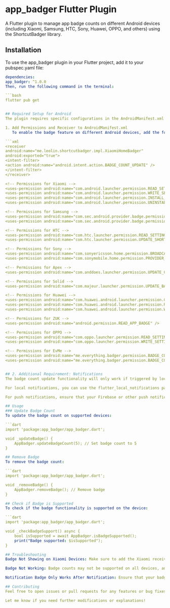 # app_badger Flutter Plugin
A Flutter plugin to manage app badge counts on different Android devices (including Xiaomi, Samsung, HTC, Sony, Huawei, OPPO, and others) using the ShortcutBadger library.

## Installation
To use the app_badger plugin in your Flutter project, add it to your pubspec.yaml file:

```yaml
dependencies:
app_badger: ^1.0.0
Then, run the following command in the terminal:

```bash
flutter pub get


## Required Setup for Android
The plugin requires specific configurations in the AndroidManifest.xml file to ensure compatibility with various device brands (Xiaomi, Samsung, HTC, Sony, Huawei, etc.).

1. Add Permissions and Receiver to AndroidManifest.xml
   To enable the badge feature on different Android devices, add the following entries inside the <application> tag in your android/app/src/main/AndroidManifest.xml file:

```xml
<receiver
android:name="me.leolin.shortcutbadger.impl.XiaomiHomeBadger"
android:exported="true">
<intent-filter>
<action android:name="android.intent.action.BADGE_COUNT_UPDATE" />
</intent-filter>
</receiver>

<!-- Permissions for Xiaomi -->
<uses-permission android:name="com.android.launcher.permission.READ_SETTINGS" />
<uses-permission android:name="com.android.launcher.permission.WRITE_SETTINGS" />
<uses-permission android:name="com.android.launcher.permission.INSTALL_SHORTCUT" />
<uses-permission android:name="com.android.launcher.permission.UNINSTALL_SHORTCUT" />

<!-- Permissions for Samsung -->
<uses-permission android:name="com.sec.android.provider.badge.permission.READ" />
<uses-permission android:name="com.sec.android.provider.badge.permission.WRITE" />

<!-- Permissions for HTC -->
<uses-permission android:name="com.htc.launcher.permission.READ_SETTINGS" />
<uses-permission android:name="com.htc.launcher.permission.UPDATE_SHORTCUT" />

<!-- Permissions for Sony -->
<uses-permission android:name="com.sonyericsson.home.permission.BROADCAST_BADGE" />
<uses-permission android:name="com.sonymobile.home.permission.PROVIDER_INSERT_BADGE" />

<!-- Permissions for Apex -->
<uses-permission android:name="com.anddoes.launcher.permission.UPDATE_COUNT" />

<!-- Permissions for Solid -->
<uses-permission android:name="com.majeur.launcher.permission.UPDATE_BADGE" />

<!-- Permissions for Huawei -->
<uses-permission android:name="com.huawei.android.launcher.permission.CHANGE_BADGE" />
<uses-permission android:name="com.huawei.android.launcher.permission.READ_SETTINGS" />
<uses-permission android:name="com.huawei.android.launcher.permission.WRITE_SETTINGS" />

<!-- Permissions for ZUK -->
<uses-permission android:name="android.permission.READ_APP_BADGE" />

<!-- Permissions for OPPO -->
<uses-permission android:name="com.oppo.launcher.permission.READ_SETTINGS" />
<uses-permission android:name="com.oppo.launcher.permission.WRITE_SETTINGS" />

<!-- Permissions for EvMe -->
<uses-permission android:name="me.everything.badger.permission.BADGE_COUNT_READ" />
<uses-permission android:name="me.everything.badger.permission.BADGE_COUNT_WRITE" />


## 2. Additional Requirement: Notifications
The badge count update functionality will only work if triggered by local notifications or push notifications. Therefore, make sure to trigger the badge count update when a notification is received.

For local notifications, you can use the flutter_local_notifications package or any other method to trigger local notifications.

For push notifications, ensure that your Firebase or other push notification service triggers the badge update when a new push notification is received.

## Usage
### Update Badge Count
To update the badge count on supported devices:

```dart
import 'package:app_badger/app_badger.dart';

void _updateBadge() {
    AppBadger.updateBadgeCount(5); // Set badge count to 5
}

## Remove Badge
To remove the badge count:

```dart
import 'package:app_badger/app_badger.dart';

void _removeBadge() {
    AppBadger.removeBadge(); // Remove badge
}

## Check if Badge is Supported
To check if the badge functionality is supported on the device:

```dart
import 'package:app_badger/app_badger.dart';

void _checkBadgeSupport() async {
    bool isSupported = await AppBadger.isBadgeSupported();
    print("Badge supported: $isSupported");
}

## Troubleshooting
Badge Not Showing on Xiaomi Devices: Make sure to add the Xiaomi receiver and permissions in the AndroidManifest.xml as mentioned above.

Badge Not Working: Badge counts may not be supported on all devices, and some device manufacturers require specific permissions or settings.

Notification Badge Only Works After Notification: Ensure that your badge count update is triggered by a notification, whether it’s a local notification or a push notification.

## Contributing
Feel free to open issues or pull requests for any features or bug fixes.

Let me know if you need further modifications or explanations!